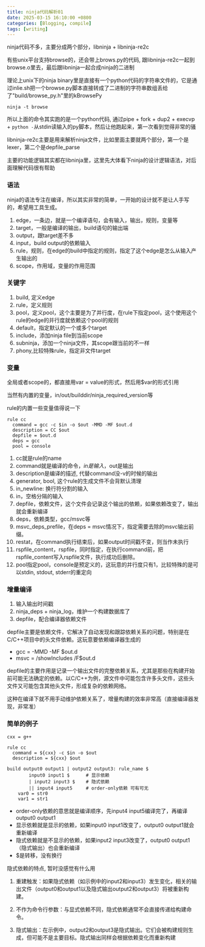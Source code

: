 ```yaml
---
title: ninja代码解析01
date: 2025-03-15 16:10:00 +0800
categories: [Blogging, compile]
tags: [writing]
---
```


ninja代码不多，主要分成两个部分，libninja + libninja-re2c

有些unix平台支持browse的，还会带上brows.py的代码, 跟libninja-re2c一起到browse.o里去，最后跟libninja一起合成ninja的二进制

理论上unix下的ninja binary里是直接有一个python代码的字符串文件的，它是通过inlie.sh把一个browse.py脚本直接转成了二进制的字符串数组丢给了"build/browse_py.h"里的kBrowsePy

```shell
ninja -t browse
```

所以上面的命令其实跑的是一个python代码, 通过pipe + fork + dup2 + execvp + `python -`从stdin读输入的py脚本，然后让他跑起来，第一次看到觉得非常的骚

libninja-re2c主要是用来解析ninja文件，比如里面主要就两个部分，第一个是lexer，第二个是depfile_parse

主要的功能逻辑其实都在libninja里，这里先大体看下ninja的设计逻辑语法，对后面理解代码很有帮助

### 语法

ninja的语法专注在编译，所以其实非常的简单，一开始的设计就不是让人手写的，希望用工具生成。

1. edge，一条边，就是一个编译语句，会有输入，输出，规则，变量等
2. target，一般是编译的输出，build语句的输出端
3. output，跟target差不多
4. input，build output的依赖输入
5. rule，规则，在edge的build中指定的规则，指定了这个edge是怎么从输入产生输出的
6. scope，作用域，变量的作用范围

### 关键字

1. build, 定义edge
2. rule，定义规则
3. pool，定义pool，这个主要是为了并行度，在rule下指定pool，这个使用这个rule的edge的并行度就依赖这个pool的规则
4. default，指定默认的一个或多个target
5. include，添加ninja file到当前scope
6. subninja，添加一个ninja文件，其scope跟当前的不一样
7. phony,比较特殊rule，指定非文件target

### 变量

全局或者scope的，都直接用var = value的形式，然后用$var的形式引用

当然有内置的变量，in/out/builddir/ninja_required_version等

rule的内置一些变量值得说一下

```ninja
rule cc
  command = gcc -c $in -o $out -MMD -MF $out.d
  description = CC $out
  depfile = $out.d
  deps = gcc
  pool = console
```

1. cc就是rule的name
2. command就是编译的命令，$in是输入，$out是输出
3. description是编译的描述, 代替command没-v的时候的输出
4. generator, bool, 这个rule的生成文件不会背默认清理
5. in_newline: 换行符分割的输入
6. in，空格分隔的输入
7. depfile，依赖文件，这个文件会记录这个输出的依赖，如果依赖改变了，输出就会重新编译
8. deps，依赖类型，gcc/msvc等
9. msvc_deps_prefile，在deps = msvc情况下，指定需要去除的msvc输出前缀。
10. restat，在command执行结束后，如果output时间戳不变，则当作未执行
11. rspfile_content，rspfile，同时指定，在执行command前，把rspfile_content写入rspfile文件，执行成功后删除。
12. pool指定pool，console是预定义的，这玩意的并行度只有1，比较特殊的是可以stdin, stdout, stderr的重定向


### 增量编译

1. 输入输出时间戳
2. ninja_deps + ninja_log，维护一个构建数据库了
3. depfile，配合编译器依赖文件

depfile主要是依赖文件，它解决了自动发现和跟踪依赖关系的问题，特别是在C/C++项目中的头文件依赖。这玩意要依赖编译器生成的

+ gcc = -MMD -MF $out.d
+ msvc = /showIncludes /F$out.d

depfile的主要作用是记录一个输出文件的完整依赖关系，尤其是那些在构建开始前可能无法确定的依赖。以C/C++为例，源文件中可能包含许多头文件，这些头文件又可能包含其他头文件，形成复杂的依赖网络。

这种在编译下就不用手动维护依赖关系了，增量构建的效率非常高（直接编译器发现，非常准）


### 简单的例子

```ninja
cxx = g++

rule cc
  command = ${cxx} -c $in -o $out
  description = ${cxx} $out

build output0 output1 | output2 output3: rule_name $  
        input0 input1 $      # 显示依赖
        | input2 input3 $    # 隐式依赖
        || input4 input5     # order-only依赖 可有可无
    var0 = str0 
    var1 = str1
```


+ order-only依赖的意思就是编译顺序，先input4 input5编译完了，再编译output0 output1
+ 显示依赖就是显示的依赖，如果input0 input1改变了，output0 output1就会重新编译
+ 隐式依赖就是不显示的依赖，如果input2 input3改变了，output0 output1（隐式输出）也会重新编译
+ $是转移，没有换行

隐式依赖的特点, 暂时没感觉有什么用

1. 重建触发：如果隐式依赖（如示例中的input2和input3）发生变化，相关的输出文件（output0和output1以及隐式输出output2和output3）将被重新构建。

2. 不作为命令行参数：与显式依赖不同，隐式依赖通常不会直接传递给构建命令。

3. 隐式输出：在示例中，output2和output3是隐式输出。它们会被构建规则生成，但可能不是主要目标。隐式输出同样会根据依赖变化而重新构建

